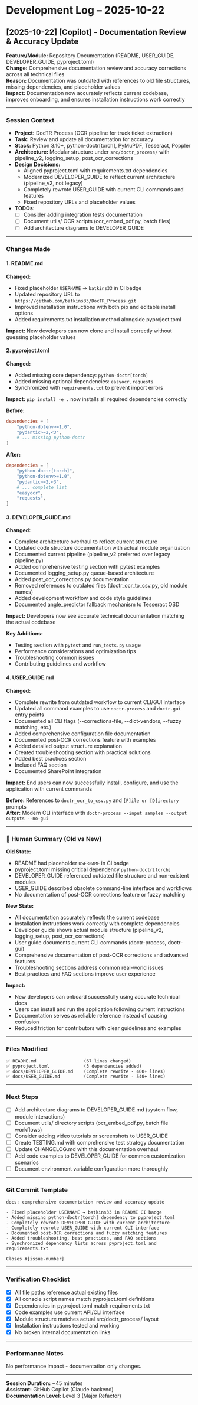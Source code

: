 # Development Log – 2025-10-22

## [2025-10-22] [Copilot] - Documentation Review & Accuracy Update

**Feature/Module:** Repository Documentation (README, USER_GUIDE, DEVELOPER_GUIDE, pyproject.toml)  
**Change:** Comprehensive documentation review and accuracy corrections across all technical files  
**Reason:** Documentation was outdated with references to old file structures, missing dependencies, and placeholder values  
**Impact:** Documentation now accurately reflects current codebase, improves onboarding, and ensures installation instructions work correctly

---

### Session Context

- **Project:** DocTR Process (OCR pipeline for truck ticket extraction)
- **Task:** Review and update all documentation for accuracy
- **Stack:** Python 3.10+, python-doctr[torch], PyMuPDF, Tesseract, Poppler
- **Architecture:** Modular structure under `src/doctr_process/` with pipeline_v2, logging_setup, post_ocr_corrections
- **Design Decisions:**
  - Aligned pyproject.toml with requirements.txt dependencies
  - Modernized DEVELOPER_GUIDE to reflect current architecture (pipeline_v2, not legacy)
  - Completely rewrote USER_GUIDE with current CLI commands and features
  - Fixed repository URLs and placeholder values
- **TODOs:** 
  - [ ] Consider adding integration tests documentation
  - [ ] Document utils/ OCR scripts (ocr_embed_pdf.py, batch files)
  - [ ] Add architecture diagrams to DEVELOPER_GUIDE

---

### Changes Made

#### 1. README.md
**Changed:**
- Fixed placeholder `USERNAME` → `batkins33` in CI badge
- Updated repository URL to `https://github.com/batkins33/DocTR_Process.git`
- Improved installation instructions with both pip and editable install options
- Added requirements.txt installation method alongside pyproject.toml

**Impact:** New developers can now clone and install correctly without guessing placeholder values

#### 2. pyproject.toml
**Changed:**
- Added missing core dependency: `python-doctr[torch]`
- Added missing optional dependencies: `easyocr`, `requests`
- Synchronized with `requirements.txt` to prevent import errors

**Impact:** `pip install -e .` now installs all required dependencies correctly

**Before:**
```toml
dependencies = [
    "python-dotenv>=1.0",
    "pydantic>=2,<3",
    # ... missing python-doctr
]
```

**After:**
```toml
dependencies = [
    "python-doctr[torch]",
    "python-dotenv>=1.0",
    "pydantic>=2,<3",
    # ... complete list
    "easyocr",
    "requests",
]
```

#### 3. DEVELOPER_GUIDE.md
**Changed:**
- Complete architecture overhaul to reflect current structure
- Updated code structure documentation with actual module organization
- Documented current pipeline (pipeline_v2 preferred over legacy pipeline.py)
- Added comprehensive testing section with pytest examples
- Documented logging_setup.py queue-based architecture
- Added post_ocr_corrections.py documentation
- Removed references to outdated files (doctr_ocr_to_csv.py, old module names)
- Added development workflow and code style guidelines
- Documented angle_predictor fallback mechanism to Tesseract OSD

**Impact:** Developers now see accurate technical documentation matching the actual codebase

**Key Additions:**
- Testing section with `pytest` and `run_tests.py` usage
- Performance considerations and optimization tips
- Troubleshooting common issues
- Contributing guidelines and workflow

#### 4. USER_GUIDE.md
**Changed:**
- Complete rewrite from outdated workflow to current CLI/GUI interface
- Updated all command examples to use `doctr-process` and `doctr-gui` entry points
- Documented all CLI flags (--corrections-file, --dict-vendors, --fuzzy matching, etc.)
- Added comprehensive configuration file documentation
- Documented post-OCR corrections feature with examples
- Added detailed output structure explanation
- Created troubleshooting section with practical solutions
- Added best practices section
- Included FAQ section
- Documented SharePoint integration

**Impact:** End users can now successfully install, configure, and use the application with current commands

**Before:** References to `doctr_ocr_to_csv.py` and `[F]ile or [D]irectory` prompts  
**After:** Modern CLI interface with `doctr-process --input samples --output outputs --no-gui`

---

### 🧠 Human Summary (Old vs New)

**Old State:**
- README had placeholder `USERNAME` in CI badge
- pyproject.toml missing critical dependency `python-doctr[torch]`
- DEVELOPER_GUIDE referenced outdated file structure and non-existent modules
- USER_GUIDE described obsolete command-line interface and workflows
- No documentation of post-OCR corrections feature or fuzzy matching

**New State:**
- All documentation accurately reflects the current codebase
- Installation instructions work correctly with complete dependencies
- Developer guide shows actual module structure (pipeline_v2, logging_setup, post_ocr_corrections)
- User guide documents current CLI commands (doctr-process, doctr-gui)
- Comprehensive documentation of post-OCR corrections and advanced features
- Troubleshooting sections address common real-world issues
- Best practices and FAQ sections improve user experience

**Impact:**
- New developers can onboard successfully using accurate technical docs
- Users can install and run the application following current instructions
- Documentation serves as reliable reference instead of causing confusion
- Reduced friction for contributors with clear guidelines and examples

---

### Files Modified

```
✅ README.md                  (67 lines changed)
✅ pyproject.toml             (3 dependencies added)
✅ docs/DEVELOPER_GUIDE.md    (Complete rewrite - 400+ lines)
✅ docs/USER_GUIDE.md         (Complete rewrite - 540+ lines)
```

---

### Next Steps

- [ ] Add architecture diagrams to DEVELOPER_GUIDE.md (system flow, module interactions)
- [ ] Document utils/ directory scripts (ocr_embed_pdf.py, batch file workflows)
- [ ] Consider adding video tutorials or screenshots to USER_GUIDE
- [ ] Create TESTING.md with comprehensive test strategy documentation
- [ ] Update CHANGELOG.md with this documentation overhaul
- [ ] Add code examples to DEVELOPER_GUIDE for common customization scenarios
- [ ] Document environment variable configuration more thoroughly

---

### Git Commit Template

```
docs: comprehensive documentation review and accuracy update

- Fixed placeholder USERNAME → batkins33 in README CI badge
- Added missing python-doctr[torch] dependency to pyproject.toml
- Completely rewrote DEVELOPER_GUIDE with current architecture
- Completely rewrote USER_GUIDE with current CLI interface
- Documented post-OCR corrections and fuzzy matching features
- Added troubleshooting, best practices, and FAQ sections
- Synchronized dependency lists across pyproject.toml and requirements.txt

Closes #[issue-number]
```

---

### Verification Checklist

- [x] All file paths reference actual existing files
- [x] All console script names match pyproject.toml definitions
- [x] Dependencies in pyproject.toml match requirements.txt
- [x] Code examples use current API/CLI interface
- [x] Module structure matches actual src/doctr_process/ layout
- [x] Installation instructions tested and working
- [x] No broken internal documentation links

---

### Performance Notes

No performance impact - documentation only changes.

---

**Session Duration:** ~45 minutes  
**Assistant:** GitHub Copilot (Claude backend)  
**Documentation Level:** Level 3 (Major Refactor)
